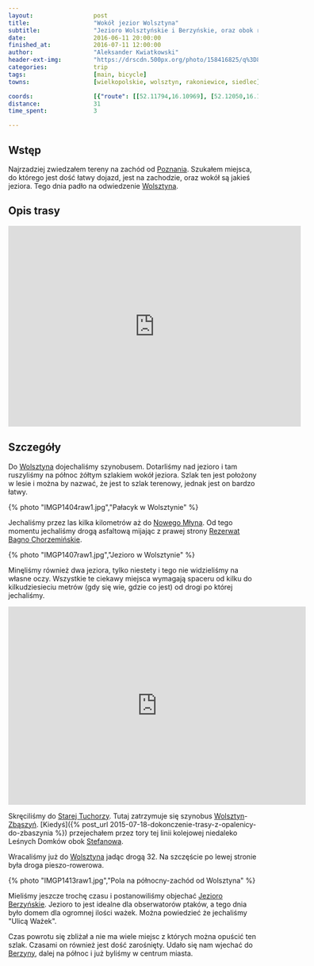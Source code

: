 ```yaml
---
layout:                 post
title:                  "Wokół jezior Wolsztyna"
subtitle:               "Jezioro Wolsztyńskie i Berzyńskie, oraz obok rzeki Dojcy, podczas idealnej pogody"
date:                   2016-06-11 20:00:00
finished_at:            2016-07-11 12:00:00
author:                 "Aleksander Kwiatkowski"
header-ext-img:         "https://drscdn.500px.org/photo/158416825/q%3D80_m%3D2000/206b49cfa7126755b5546fc3c02a16c0"
categories:             trip
tags:                   [main, bicycle]
towns:                  [wielkopolskie, wolsztyn, rakoniewice, siedlec]

coords:                 [{"route": [[52.11794,16.10969], [52.12050,16.11102], [52.12039,16.11725], [52.12622,16.12338], [52.13062,16.11840], [52.13452,16.12094], [52.14547,16.11617], [52.14784,16.11836], [52.15527,16.10630], [52.17006,16.10218], [52.18185,16.08957], [52.16825,16.04631], [52.12142,16.05309], [52.10993,16.09720], [52.10382,16.08862], [52.09989,16.08909], [52.09543,16.08102], [52.08544,16.07532], [52.08333,16.09029], [52.09050,16.09742], [52.10590,16.10991], [52.10561,16.11325], [52.10687,16.11390], [52.11175,16.10832], [52.11328,16.10768], [52.11781,16.11107], [52.11805,16.10969]], "type": "bicycle"}]
distance:               31
time_spent:             3

---
```


[wiki-poznan]: https://pl.wikipedia.org/wiki/Pozna%C5%84
[wiki-wolsztyn]: https://pl.wikipedia.org/wiki/Wolsztyn
[wiki-stara-tuchorza]: https://pl.wikipedia.org/wiki/Stara_Tuchorza
[wiki-zbaszyn]: https://pl.wikipedia.org/wiki/Zb%C4%85szy%C5%84
[wiki-stefanowo]: https://pl.wikipedia.org/wiki/Stefanowo_(powiat_nowotomyski)
[wiki-stara-tuchorza]: https://pl.wikipedia.org/wiki/Stara_Tuchorza
[wiki-nowy-mlyn]: https://pl.wikipedia.org/wiki/Nowy_M%C5%82yn_(powiat_wolszty%C5%84ski)
[wiki-bagno-chorzeminskie]: https://pl.wikipedia.org/wiki/Rezerwat_przyrody_Bagno_Chorzemi%C5%84skie
[wiki-jez-berzynskie]: https://pl.wikipedia.org/wiki/Jezioro_Berzy%C5%84skie
[wiki-berzyna]: https://pl.wikipedia.org/wiki/Berzyna

Wstęp
-----

Najrzadziej zwiedzałem tereny na zachód od [Poznania][wiki-poznan]. Szukałem
miejsca, do którego jest dość łatwy dojazd, jest na zachodzie, oraz wokół są
jakieś jeziora. Tego dnia padło na odwiedzenie [Wolsztyna][wiki-wolsztyn].

Opis trasy
----------

<iframe height='405' width='590' frameborder='0' allowtransparency='true' scrolling='no' src='https://www.strava.com/activities/607401262/embed/879f690a6f1a16102dcef16186b25cccc9f46dcb'></iframe>

Szczegóły
---------



Do [Wolsztyna][wiki-wolsztyn] dojechaliśmy szynobusem. Dotarliśmy nad jezioro i
tam ruszyliśmy na północ żółtym szlakiem wokół jeziora. Szlak ten jest położony w lesie i
można by nazwać, że jest to szlak terenowy, jednak jest on bardzo łatwy.

{% photo "IMGP1404raw1.jpg","Pałacyk w Wolsztynie" %}

Jechaliśmy przez las kilka kilometrów aż do [Nowego Młyna][wiki-nowy-mlyn].
Od tego momentu jechaliśmy drogą asfaltową mijając z prawej strony
[Rezerwat Bagno Chorzemińskie][wiki-bagno-chorzeminskie].

{% photo "IMGP1407raw1.jpg","Jezioro w Wolsztynie" %}

Minęliśmy również
dwa jeziora, tylko niestety i tego nie widzieliśmy na własne oczy.
Wszystkie te ciekawy miejsca wymagają spaceru od kilku do kilkudziesieciu
metrów (gdy się wie, gdzie co jest) od drogi po której jechaliśmy.

<div class="vimeo"><iframe src='http://player.vimeo.com/video/173498192' width="600" height="400" frameborder="0" webkitAllowFullScreen mozallowfullscreen allowFullScreen> </iframe></div>

Skręciliśmy do [Starej Tuchorzy][wiki-stara-tuchorza]. Tutaj zatrzymuje się
szynobus [Wolsztyn][wiki-wolsztyn]-[Zbąszyń][wiki-zbaszyn].
[Kiedyś]({% post_url 2015-07-18-dokonczenie-trasy-z-opalenicy-do-zbaszynia %})
przejechałem przez tory tej linii kolejowej niedaleko Leśnych Domków obok
[Stefanowa][wiki-stefanowo].

Wracaliśmy już do [Wolsztyna][wiki-wolsztyn] jadąc drogą 32. Na szczęście po
lewej stronie była droga pieszo-rowerowa.

{% photo "IMGP1413raw1.jpg","Pola na północny-zachód od Wolsztyna" %}

Mieliśmy jeszcze trochę czasu i postanowiliśmy objechać
[Jezioro Berzyńskie][wiki-jez-berzynskie]. Jezioro to jest idealne
dla obserwatorów ptaków, a tego dnia było domem dla ogromnej ilości
ważek. Można powiedzieć że jechaliśmy "Ulicą Ważek".

Czas powrotu się zbliżał a nie ma wiele miejsc z których można opuścić ten szlak.
Czasami on również jest dość zarośnięty. Udało się nam wjechać do
[Berzyny][wiki-berzyna], dalej na północ i już byliśmy w centrum miasta.

